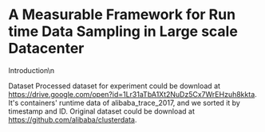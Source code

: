 # A Measurable Framework for Run time Data Sampling in Large scale Datacenter
Introduction\n

Dataset
  Processed dataset for experiment could be download at https://drive.google.com/open?id=1Lr31aTbA1Xt2NuDz5Cx7WrEHzuh8kkta. It's containers' runtime data of alibaba_trace_2017, and we sorted it by timestamp and ID. 
  Original dataset could be download at https://github.com/alibaba/clusterdata.
